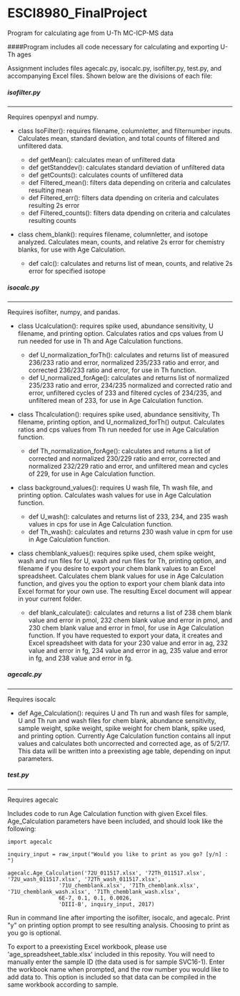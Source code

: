 # ESCI8980_FinalProject
Program for calculating age from U-Th MC-ICP-MS data

####Program includes all code necessary for calculating and exporting U-Th ages

Assignment includes files agecalc.py, isocalc.py, isofilter.py, test.py, and accompanying Excel files. 
Shown below are the divisions of each file: 


##### isofilter.py
---------
Requires openpyxl and numpy.
* class IsoFilter(): requires filename, columnletter, and filternumber inputs.
Calculates mean, standard deviation, and total counts of filtered and unfiltered data.

  * def getMean(): calculates mean of unfiltered data
  * def getStanddev(): calculates standard deviation of unfiltered data
  * def getCounts(): calculates counts of unfiltered data
  * def Filtered_mean(): filters data depending on criteria and calculates resulting mean
  * def Filtered_err(): filters data dpending on criteria and calculates resulting 2s error
  * def Filtered_counts(): filters data dpending on criteria and calculates resulting counts

* class chem_blank(): requires filename, columnletter, and isotope analyzed. 
Calculates mean, counts, and relative 2s error for chemistry blanks, for use with Age Calculation. 

  * def calc(): calculates and returns list of mean, counts, and relative 2s error for specified isotope


##### isocalc.py
--------
Requires isofilter, numpy, and pandas.
* class Ucalculation(): requires spike used, abundance sensitivity, U filename, and printing option. 
Calculates ratios and cps values from U run needed for use in Th and Age Calculation functions. 

  * def U_normalization_forTh(): calculates and returns list of measured 236/233 ratio and error, normalized 235/233 ratio and error, and corrected 236/233 ratio and error, for use in Th function. 
  * def U_normalized_forAge(): calculates and returns list of normalized 235/233 ratio and error, 234/235 normalized and corrected ratio and error, unfiltered cycles of 233 and filtered cycles of 234/235, and unfiltered mean of 233, for use in Age Calculation function. 

* class Thcalculation(): requires spike used, abundance sensitivity, Th filename, printing option, and U_normalized_forTh() output. 
Calculates ratios and cps values from Th run needed for use in Age Calculation function.

  * def Th_normalization_forAge(): calculates and returns a list of corrected and normalized 230/229 ratio and error, corrected and normalized 232/229 ratio and error, and unfiltered mean and cycles of 229, for use in Age Calculation function. 
  
* class background_values(): requires U wash file, Th wash file, and printing option.
Calculates wash values for use in Age Calculation function.

  * def U_wash(): calculates and returns list of 233, 234, and 235 wash values in cps for use in Age Calculation function. 
  * def Th_wash(): calculates and returns 230 wash value in cpm for use in Age Calculation function.

* class chemblank_values(): requires spike used, chem spike weight, wash and run files for U, wash and run files for Th, printing option, and filename if you desire to export your chem blank values to an Excel spreadsheet. 
Calculates chem blank values for use in Age Calculation function, and gives you the option to export your chem blank data into Excel format for your own use. The resulting Excel document will appear in your current folder.

  * def blank_calculate(): calculates and returns a list of 238 chem blank value and error in pmol, 232 chem blank value and error in pmol, and 230 chem blank value and error in fmol, for use in Age Calculation function. If you have requested to export your data, it creates and Excel spreadsheet with data for your 230 value and error in ag, 232 value and error in fg, 234 value and error in ag, 235 value and error in fg, and 238 value and error in fg. 
 

##### agecalc.py
--------
Requires isocalc

  * def Age_Calculation(): requires U and Th run and wash files for sample, U and Th run and wash files for chem blank, abundance sensitivity, sample weight, spike weight, spike weight for chem blank, spike used, and printing option. Currently Age Calculation function contains all input values and calculates both uncorrected and corrected age, as of 5/2/17. This data will be written into a preexisting age table, depending on input parameters.
  
  
##### test.py
--------
Requires agecalc

Includes code to run Age Calculation function with given Excel files. Age_Calculation parameters have been included, and should look like the following: 

```
import agecalc

inquiry_input = raw_input("Would you like to print as you go? [y/n] : ")

agecalc.Age_Calculation('72U_011517.xlsx', '72Th_011517.xlsx', '72U_wash_011517.xlsx', '72Th_wash_011517.xlsx', 
                '71U_chemblank.xlsx', '71Th_chemblank.xlsx', '71U_chemblank_wash.xlsx', '71Th_chemblank_wash.xlsx', 
                6E-7, 0.1, 0.1, 0.0026,
                'DIII-B', inquiry_input, 2017)
```
                

Run in command line after importing the isofilter, isocalc, and agecalc. Print "y" on printing option prompt to see resulting analysis.  Choosing to print as you go is optional.

To export to a preexisting Excel workbook, please use 'age_spreadsheet_table.xlsx' included in this reposity. You will need to manually enter the sample ID (the data used is for sample SVC16-1). Enter the workbook name when prompted, and the row number you would like to add data to. This option is included so that data can be compiled in the same workbook according to sample. 


